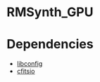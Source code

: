 # RMSynth_GPU

Dependencies
============
* [libconfig](http://www.hyperrealm.com/libconfig/)
* [cfitsio](http://heasarc.gsfc.nasa.gov/fitsio/fitsio.html)
